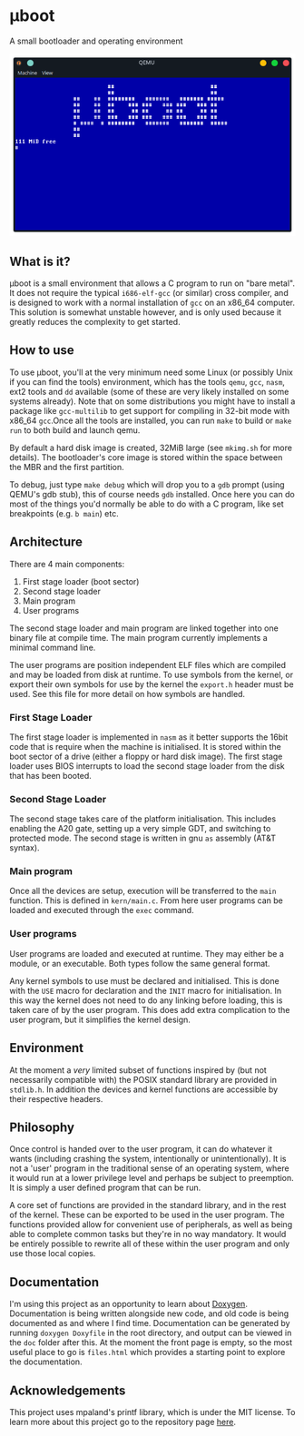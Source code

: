 # μboot
A small bootloader and operating environment

![μboot on boot](.images/microboot_1.png)

## What is it?

μboot is a small environment that allows a C program to run on "bare metal". It
does not require the typical `i686-elf-gcc` (or similar) cross compiler, and is
designed to work with a normal installation of `gcc` on an x86_64 computer. This
solution is somewhat unstable however, and is only used because it greatly
reduces the complexity to get started.

## How to use

To use μboot, you'll at the very minimum need some Linux (or possibly Unix if
you can find the tools) environment, which has the tools `qemu`, `gcc`, `nasm`,
ext2 tools and `dd` available (some of these are very likely installed on some
systems already). Note that on some distributions you might have to install a
package like `gcc-multilib` to get support for compiling in 32-bit mode with
x86_64 `gcc`.Once all the tools are installed, you can run `make` to build or
`make run` to both build and launch qemu.

By default a hard disk image is created, 32MiB large (see `mkimg.sh` for more
details). The bootloader's core image is stored within the space between the MBR
and the first partition.

To debug, just type `make debug` which will drop you to a `gdb` prompt (using
QEMU's gdb stub), this of course needs `gdb` installed. Once here you can do
most of the things you'd normally be able to do with a C program, like set
breakpoints (e.g. `b main`) etc.

## Architecture

There are 4 main components:

 1. First stage loader (boot sector)
 2. Second stage loader
 3. Main program
 4. User programs

The second stage loader and main program are linked together into one binary
file at compile time. The main program currently implements a minimal command
line.

The user programs are position independent ELF files which are compiled
and may be loaded from disk at runtime. To use symbols from the kernel, or export
their own symbols for use by the kernel the `export.h` header must be used. See
this file for more detail on how symbols are handled.

### First Stage Loader

The first stage loader is implemented in `nasm` as it better supports the 16bit
code that is require when the machine is initialised. It is stored within the
boot sector of a drive (either a floppy or hard disk image). The first stage
loader uses BIOS interrupts to load the second stage loader from the disk that
has been booted.

### Second Stage Loader

The second stage takes care of the platform initialisation. This includes
enabling the A20 gate, setting up a very simple GDT, and switching to protected
mode. The second stage is written in gnu `as` assembly (AT&T syntax).

### Main program

Once all the devices are setup, execution will be transferred to the `main`
function. This is defined in `kern/main.c`. From here user programs can be
loaded and executed through the `exec` command.

### User programs

User programs are loaded and executed at runtime. They may either be a module,
or an executable. Both types follow the same general format.

Any kernel symbols to use must be declared and initialised. This is done with
the `USE` macro for declaration and the `INIT` macro for initialisation. In this
way the kernel does not need to do any linking before loading, this is taken
care of by the user program. This does add extra complication to the user
program, but it simplifies the kernel design.

## Environment

At the moment a _very_ limited subset of functions inspired by (but not
necessarily compatible with) the POSIX standard library are provided in
`stdlib.h`. In addition the devices and kernel functions are accessible by their
respective headers.

## Philosophy

Once control is handed over to the user program, it can do whatever it wants
(including crashing the system, intentionally or unintentionally). It is not a
'user' program in the traditional sense of an operating system, where it would
run at a lower privilege level and perhaps be subject to preemption. It is
simply a user defined program that can be run.

A core set of functions are provided in the standard library, and in the rest of
the kernel. These can be exported to be used in the user program. The functions
provided allow for convenient use of peripherals, as well as being able to
complete common tasks but they're in no way mandatory. It would be entirely
possible to rewrite all of these within the user program and only use those
local copies.

## Documentation

I'm using this project as an opportunity to learn about
[Doxygen](https://www.doxygen.nl). Documentation is being written alongside new
code, and old code is being documented as and where I find time. Documentation
can be generated by running `doxygen Doxyfile` in the root directory, and output
can be viewed in the `doc` folder after this. At the moment the front page is
empty, so the most useful place to go is `files.html` which provides a starting
point to explore the documentation.

## Acknowledgements

This project uses mpaland's printf library, which is under the MIT license. To
learn more about this project go to the repository page
[here](https://github.com/mpaland/printf).
